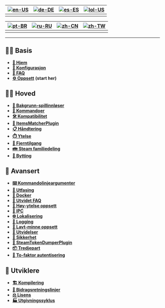 | [![en-US](https://raw.githubusercontent.com/hjnilsson/country-flags/master/png100px/us.png)](https://github.com/JustArchiNET/ArchiSteamFarm/wiki/Home) | [![de-DE](https://raw.githubusercontent.com/hjnilsson/country-flags/master/png100px/de.png)](https://github.com/JustArchiNET/ArchiSteamFarm/wiki/Home-de-DE) | [![es-ES](https://raw.githubusercontent.com/hjnilsson/country-flags/master/png100px/es.png)](https://github.com/JustArchiNET/ArchiSteamFarm/wiki/Home-es-ES) | [![lol-US](https://raw.githubusercontent.com/JustArchiNET/ArchiSteamFarm/main/resources/lol-US.png)](https://github.com/JustArchiNET/ArchiSteamFarm/wiki/Home-lol-US) |
| ------------------------------------------------------------------------------------------------------------------------------------------------------ | ------------------------------------------------------------------------------------------------------------------------------------------------------------ | ------------------------------------------------------------------------------------------------------------------------------------------------------------ | --------------------------------------------------------------------------------------------------------------------------------------------------------------------- |
|                                                                                                                                                        |                                                                                                                                                              |                                                                                                                                                              |                                                                                                                                                                       |

| [![pt-BR](https://raw.githubusercontent.com/hjnilsson/country-flags/master/png100px/br.png)](https://github.com/JustArchiNET/ArchiSteamFarm/wiki/Home-pt-BR) | [![ru-RU](https://raw.githubusercontent.com/hjnilsson/country-flags/master/png100px/ru.png)](https://github.com/JustArchiNET/ArchiSteamFarm/wiki/Home-ru-RU) | [![zh-CN](https://raw.githubusercontent.com/hjnilsson/country-flags/master/png100px/cn.png)](https://github.com/JustArchiNET/ArchiSteamFarm/wiki/Home-zh-CN) | [![zh-TW](https://raw.githubusercontent.com/hjnilsson/country-flags/master/png100px/tw.png)](https://github.com/JustArchiNET/ArchiSteamFarm/wiki/Home-zh-TW) |
| ------------------------------------------------------------------------------------------------------------------------------------------------------------ | ------------------------------------------------------------------------------------------------------------------------------------------------------------ | ------------------------------------------------------------------------------------------------------------------------------------------------------------ | ------------------------------------------------------------------------------------------------------------------------------------------------------------ |
|                                                                                                                                                              |                                                                                                                                                              |                                                                                                                                                              |                                                                                                                                                              |

***

## 👨‍🏫 Basis

* **[🏡 Hjem](https://github.com/JustArchiNET/ArchiSteamFarm/wiki/Home)**
* **[🔧 Konfigurasjon](https://github.com/JustArchiNET/ArchiSteamFarm/wiki/Configuration)**
* **[💬 FAQ](https://github.com/JustArchiNET/ArchiSteamFarm/wiki/FAQ)**
* **[⚙️ Oppsett](https://github.com/JustArchiNET/ArchiSteamFarm/wiki/Setting-up)** **(start her)**


## 👨‍🎓 Hoved

* **[👥 Bakgrunn-spillinnløser](https://github.com/JustArchiNET/ArchiSteamFarm/wiki/Background-games-redeemer)**
* **[📢 Kommandoer](https://github.com/JustArchiNET/ArchiSteamFarm/wiki/Commands)**
* **[🛠️ Kompatibilitet](https://github.com/JustArchiNET/ArchiSteamFarm/wiki/Compatibility)**
* **[🧩 ItemsMatcherPlugin](https://github.com/JustArchiNET/ArchiSteamFarm/wiki/ItemsMatcherPlugin)**
* **[📋 Håndtering](https://github.com/JustArchiNET/ArchiSteamFarm/wiki/Management)**
* **[⏱️ Ytelse](https://github.com/JustArchiNET/ArchiSteamFarm/wiki/Performance)**
* **[📡 Fjerntilgang](https://github.com/JustArchiNET/ArchiSteamFarm/wiki/Remote-communication)**
* **[👪 Steam familiedeling](https://github.com/JustArchiNET/ArchiSteamFarm/wiki/Steam-Family-Sharing)**
* **[🔄 Bytting](https://github.com/JustArchiNET/ArchiSteamFarm/wiki/Trading)**


## 🧙 Avansert

* **[⌨️ Kommandolinjeargumenter](https://github.com/JustArchiNET/ArchiSteamFarm/wiki/Command-line-arguments)**
* **[🚧 Utfasing](https://github.com/JustArchiNET/ArchiSteamFarm/wiki/Deprecation)**
* **[🐳 Docker](https://github.com/JustArchiNET/ArchiSteamFarm/wiki/Docker)**
* **[🤔 Utvidet FAQ](https://github.com/JustArchiNET/ArchiSteamFarm/wiki/Extended-FAQ)**
* **[🚀 Høy-ytelse oppsett](https://github.com/JustArchiNET/ArchiSteamFarm/wiki/High-performance-setup)**
* **[🔗 IPC](https://github.com/JustArchiNET/ArchiSteamFarm/wiki/IPC)**
* **[🌐 Lokalisering](https://github.com/JustArchiNET/ArchiSteamFarm/wiki/Localization)**
* **[📝 Logging](https://github.com/JustArchiNET/ArchiSteamFarm/wiki/Logging)**
* **[💾 Lavt-minne oppsett](https://github.com/JustArchiNET/ArchiSteamFarm/wiki/Low-memory-setup)**
* **[🔌 Utvidelser](https://github.com/JustArchiNET/ArchiSteamFarm/wiki/Plugins)**
* **[🔐 Sikkerhet](https://github.com/JustArchiNET/ArchiSteamFarm/wiki/Security)**
* **[🧩 SteamTokenDumperPlugin](https://github.com/JustArchiNET/ArchiSteamFarm/wiki/SteamTokenDumperPlugin)**
* **[📦 Tredjepart](https://github.com/JustArchiNET/ArchiSteamFarm/wiki/Third-party)**
* **[📵 To-faktor autentisering](https://github.com/JustArchiNET/ArchiSteamFarm/wiki/Two-factor-authentication)**


## 👷 Utviklere

* **[🏗️ Kompilering](https://github.com/JustArchiNET/ArchiSteamFarm/wiki/Compilation)**
* **[🤝 Bidragsretningslinjer](https://github.com/JustArchiNET/ArchiSteamFarm/blob/main/.github/CONTRIBUTING.md)**
* **[⚖️ Lisens](https://github.com/JustArchiNET/ArchiSteamFarm/wiki/License)**
* **[🏭 Utgivningssyklus](https://github.com/JustArchiNET/ArchiSteamFarm/wiki/Release-cycle)**